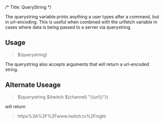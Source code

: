 /*
Title: QueryString
*/

The querystring variable prints anything a user types after a command, but in url-encoding. This is useful when combined with the urlfetch variable in cases where data is being passed to a server via querystring.

## Usage

> $(querystring)

The querystring also accepts arguments that will return a url-encoded string.

## Alternate Useage

> $(querystring $(twitch $(channel) "{{url}}"))

will return

> https%3A%2F%2Fwww.twitch.tv%2Fnight